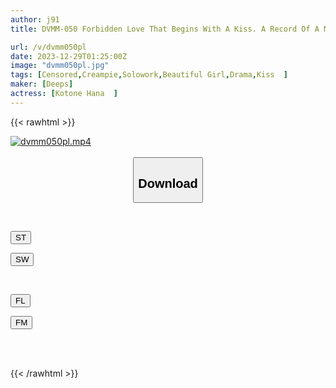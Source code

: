 ```yaml
---
author: j91
title: DVMM-050 Forbidden Love That Begins With A Kiss. A Record Of A Month Of Kissing And Creampie Sex With My Cousin Who Came To Tokyo For Job Hunting. Ka Kotono.

url: /v/dvmm050pl
date: 2023-12-29T01:25:00Z
image: "dvmm050pl.jpg"
tags: [Censored,Creampie,Solowork,Beautiful Girl,Drama,Kiss	 ]
maker: [Deeps]
actress: [Kotone Hana  ]
---
```



{{< rawhtml >}}

<div class="video" data-videoid="OYRdwama4ktZblg">
    <a href="javascript:;">
        <img src="/v/dvmm050pl/dvmm050pl.jpg" width="WIDTH" height="HEIGHT" alt="dvmm050pl.mp4" loading="lazy">
    </a>
</div>

<script type="text/javascript" src="https://j91.asia/asset/on-demand-st.js"></script>

<br>
  <link rel="stylesheet" href="https://j91.asia/asset/bs5.css">
  
  <center>
  <button class="btn btn-primary" type="button" data-bs-toggle="collapse" data-bs-target=".multi-collapse" aria-expanded="false" aria-controls="multiCollapseExample1 multiCollapseExample2"><h2>Download</h2></button></center>
</p>
<div class="row">
  <div class="col">
    <div class="collapse multi-collapse" id="multiCollapseExample1">
      <div class="card card-body">
	      	      <br>
<div class="buttons">  
<p><a href="https://streamtape.to/v/OYRdwama4ktZblg" target="_blank"><button class="btn-hover color-3"><i class="fa fa-download"></i> ST</button></a></p>
<p><a href="https://flaswish.com/a8gk4no8g2oi" target="_blank"><button class="btn-hover color-2"><i class="fa fa-download"></i> SW</button></a></p></div>
    </div>
  </div>
</div>
  <div class="col">
    <div class="collapse multi-collapse" id="multiCollapseExample2">
      <div class="card card-body">
	      <br>
<div class="buttons">
<p><a href="javascript:;" target="_blank"><button class="btn-hover color-9"><i class="fa fa-download"></i> FL</button></a></p>
<p><a href="javascript:;" target="_blank"><button class="btn-hover color-8"><i class="fa fa-download"></i> FM</button></a></p></div>
<br><br>
      </div>
    </div>
  </div>
</div>

{{< /rawhtml >}}